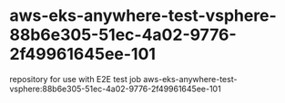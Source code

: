 # aws-eks-anywhere-test-vsphere-88b6e305-51ec-4a02-9776-2f49961645ee-101
repository for use with E2E test job aws-eks-anywhere-test-vsphere:88b6e305-51ec-4a02-9776-2f49961645ee-101
